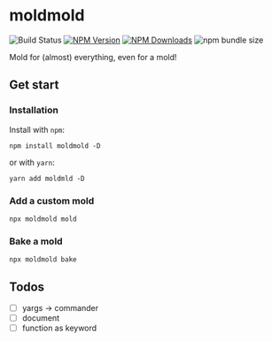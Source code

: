 # moldmold

![Build Status](https://github.com/Toshinaki/moldmold/actions/workflows/publish.yml/badge.svg)
[![NPM Version](http://img.shields.io/npm/v/moldmold.svg?style=flat)](https://www.npmjs.com/package/moldmold)
[![NPM Downloads](https://img.shields.io/npm/dm/moldmold.svg?style=flat)](https://npmcharts.com/compare/moldmold?minimal=true)
![npm bundle size](https://img.shields.io/bundlephobia/min/moldmold)

Mold for (almost) everything, even for a mold!

## Get start

### Installation

Install with `npm`:

`npm install moldmold -D`

or with `yarn`:

`yarn add moldmld -D`

### Add a custom mold

`npx moldmold mold`

### Bake a mold

`npx moldmold bake`

## Todos

- [ ] yargs -> commander
- [ ] document
- [ ] function as keyword

